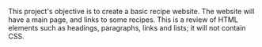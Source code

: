 This project's objective is to create a basic recipe website. 
The website will have a main page, and links to some recipes. 
This is a review of HTML elements such as headings, paragraphs, links and lists; it will not contain CSS.